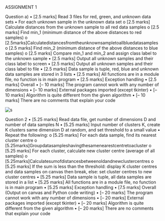 ASSIGNMENT 1

Question a)
• [2.5 marks] Read 3 files for red, green, and unknown data sets
• For each unknown sample in the unknown data set
o [2.5 marks] Calculate distances from the unknown sample to all red data samples
o [2.5 marks] Find min_1 (minimum distance of the above distances to red samples)
o [2.5marks]Calculatedistancesfromtheunknownsampletoallbluedatasamples
o [2.5 marks] Find min_2 (minimum distance of the above distances to blue samples) o [2.5 marks] Compare min_1 and min_2 and assign class label to the unknown sample
• [2.5 marks] Output all unknown samples and their class label to screen
• [2.5 marks] Output all unknown samples and their class label to file
• [2.5 marks] Data sample is tuple, red, blue and unknown data samples are stored in 3 lists
• [2.5 marks] All functions are in a module file, no function is in main program
• [2.5 marks] Exception handling
• [2.5 marks] Overall
• [– 10 marks] The program cannot work with any number of dimensions
• [– 10 marks] External packages imported (except tkinter)
• [– 10 marks] Algorithm is quite different from the given algorithm
• [– 10 marks] There are no comments that explain your code

![s](https://)





Question 2
• [5.25 marks] Read data file, get number of dimensions D and number of data samples N
• [5.25 marks] Input number of clusters K, create K clusters same dimension D at random, and
set threshold to a small value
• Repeat the following:
o [5.25 marks] For each data sample, find its nearest cluster centre
o [5.25marks]Groupdatasampleshavingthesamenearestcentretoacluster
o [5.25 marks] For each cluster, calculate new cluster centre (average of all samples) o [5.25marks]Calculatesumofdistancesbetweenoldandnewclustercentres
o [5.25 marks] If the sum is less than the threshold: display K cluster centres and data
samples on canvas then break, else: set cluster centres to new cluster centres
• [5.25 marks] Data sample is tuple, all data samples are stored in a list
• [5.25 marks] All functions are in a module file, no function is in main program
• [5.25 marks] Exception handling
• [7.5 marks] Overall (Output on canvas and Python code writing)
• [– 20 marks] The program cannot work with any number of dimensions
• [– 20 marks] External packages imported (except tkinter)
• [– 20 marks] Algorithm is quite different from the given algorithm
• [– 20 marks] There are no comments that explain your code